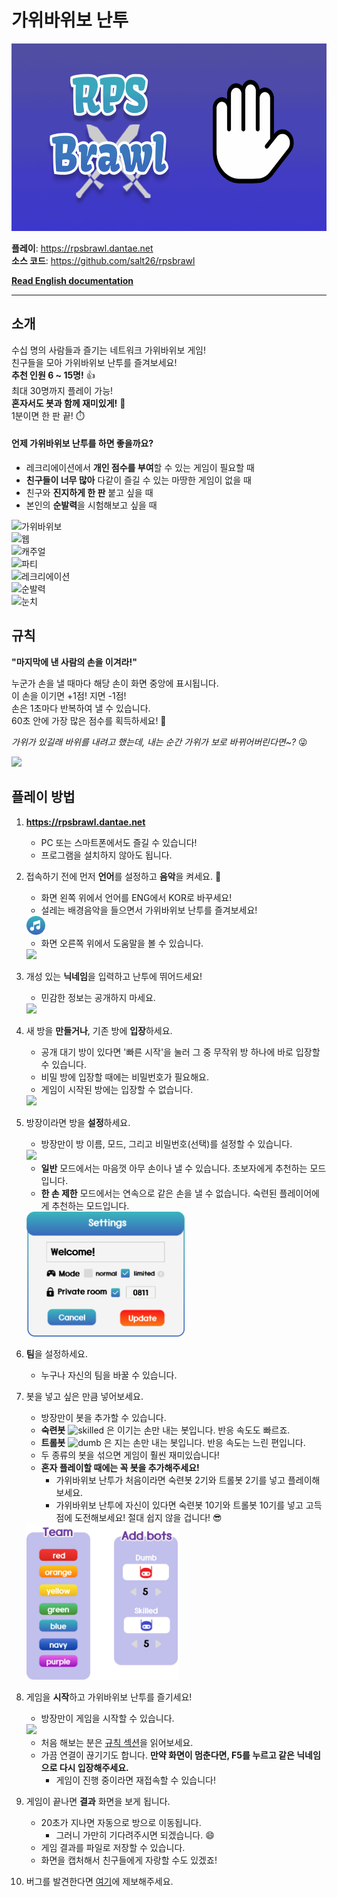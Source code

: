 # 가위바위보 난투
<img src="./client/public/RPS%20Brawl_logo_animated.gif" height=300>

**플레이**: https://rpsbrawl.dantae.net  
**소스 코드**: https://github.com/salt26/rpsbrawl

**[Read English documentation](./README.md)**

---

## 소개
수십 명의 사람들과 즐기는 네트워크 가위바위보 게임!  
친구들을 모아 가위바위보 난투를 즐겨보세요!  
**추천 인원 6 ~ 15명!** 👍  
최대 30명까지 플레이 가능!  
**혼자서도 봇과 함께 재미있게!** 🤖  
1분이면 한 판 끝! ⏱️

#### 언제 가위바위보 난투를 하면 좋을까요?
* 레크리에이션에서 **개인 점수를 부여**할 수 있는 게임이 필요할 때
* **친구들이 너무 많아** 다같이 즐길 수 있는 마땅한 게임이 없을 때
* 친구와 **진지하게 한 판** 붙고 싶을 때
* 본인의 **순발력**을 시험해보고 싶을 때

![가위바위보](https://img.shields.io/badge/-가위바위보-3A8EBC)  
![웹](https://img.shields.io/badge/-웹%20게임-564BA2)  
![캐주얼](https://img.shields.io/badge/-캐주얼%20게임-564BA2)  
![파티](https://img.shields.io/badge/-파티%20게임-564BA2)  
![레크리에이션](https://img.shields.io/badge/-레크리에이션%20게임-564BA2)  
![순발력](https://img.shields.io/badge/-순발력-F93F15)  
![눈치](https://img.shields.io/badge/-눈치-F93F15)

## 규칙
**"마지막에 낸 사람의 손을 이겨라!"**

누군가 손을 낼 때마다 해당 손이 화면 중앙에 표시됩니다.  
이 손을 이기면 +1점! 지면 -1점!  
손은 1초마다 반복하여 낼 수 있습니다.  
60초 안에 가장 많은 점수를 획득하세요! 🤩

*가위가 있길래 바위를 내려고 했는데, 내는 순간 가위가 보로 바뀌어버린다면~?* 😜

<img src="./client/src/assets/images/step6.png" height=200>

## 플레이 방법
1. **https://rpsbrawl.dantae.net**
   * PC 또는 스마트폰에서도 즐길 수 있습니다!
   * 프로그램을 설치하지 않아도 됩니다.
2. 접속하기 전에 먼저 **언어**를 설정하고 **음악**을 켜세요. 🎵
   * 화면 왼쪽 위에서 언어를 ENG에서 KOR로 바꾸세요!
   * 설레는 배경음악을 들으면서 가위바위보 난투를 즐겨보세요!  
   <img src="./client/src/assets/images/music_on.png" height=30>
   
   * 화면 오른쪽 위에서 도움말을 볼 수 있습니다.  
   <img src="./client/src/assets/images/question.svg" height=30>
3. 개성 있는 **닉네임**을 입력하고 난투에 뛰어드세요!
   * 민감한 정보는 공개하지 마세요.  
   <img src="./client/src/assets/images/step1.png" height=150>
4. 새 방을 **만들거나**, 기존 방에 **입장**하세요.
   * 공개 대기 방이 있다면 '빠른 시작'을 눌러 그 중 무작위 방 하나에 바로 입장할 수 있습니다.  
   * 비밀 방에 입장할 때에는 비밀번호가 필요해요.
   * 게임이 시작된 방에는 입장할 수 없습니다.  
   <img src="./client/src/assets/images/step2.png" height=250>
5. 방장이라면 방을 **설정**하세요.
   * 방장만이 방 이름, 모드, 그리고 비밀번호(선택)를 설정할 수 있습니다.  
   <img src="./client/src/assets/images/lock_black.svg" height=30>

   * **일반** 모드에서는 마음껏 아무 손이나 낼 수 있습니다. 초보자에게 추천하는 모드입니다.
   * **한 손 제한** 모드에서는 연속으로 같은 손을 낼 수 없습니다. 숙련된 플레이어에게 추천하는 모드입니다.  
   <img src="./client/src/assets/images/step3.png" height=200>
6. **팀**을 설정하세요.
   * 누구나 자신의 팀을 바꿀 수 있습니다.
7. 봇을 넣고 싶은 만큼 넣어보세요.
   * 방장만이 봇을 추가할 수 있습니다. 
   * **숙련봇** ![skilled](./client/src/assets/images/skilled.svg) 은 이기는 손만 내는 봇입니다. 반응 속도도 빠르죠.
   * **트롤봇** ![dumb](./client/src/assets/images/dumb.svg) 은 지는 손만 내는 봇입니다. 반응 속도는 느린 편입니다.
   * 두 종류의 봇을 섞으면 게임이 훨씬 재미있습니다!
   * **혼자 플레이할 때에는 꼭 봇을 추가해주세요!**
     * 가위바위보 난투가 처음이라면 숙련봇 2기와 트롤봇 2기를 넣고 플레이해보세요.
     * 가위바위보 난투에 자신이 있다면 숙련봇 10기와 트롤봇 10기를 넣고 고득점에 도전해보세요! 절대 쉽지 않을 겁니다! 😎  
   <img src="./client/src/assets/images/step4.png" height=250>
8. 게임을 **시작**하고 가위바위보 난투를 즐기세요!
   * 방장만이 게임을 시작할 수 있습니다.  
   <img src="./client/src/assets/images/step5.png" height=30>

   * 처음 해보는 분은 [규칙 섹션](#규칙)을 읽어보세요.
   * 가끔 연결이 끊기기도 합니다. **만약 화면이 멈춘다면, F5를 누르고 같은 닉네임으로 다시 입장해주세요.**
     * 게임이 진행 중이라면 재접속할 수 있습니다!
9. 게임이 끝나면 **결과** 화면을 보게 됩니다.
   * 20초가 지나면 자동으로 방으로 이동됩니다.
     * 그러니 가만히 기다려주시면 되겠습니다. 😄
   * 게임 결과를 파일로 저장할 수 있습니다.
   * 화면을 캡처해서 친구들에게 자랑할 수도 있겠죠!
10. 버그를 발견한다면 [여기](https://github.com/salt26/rpsbrawl/issues)에 제보해주세요.